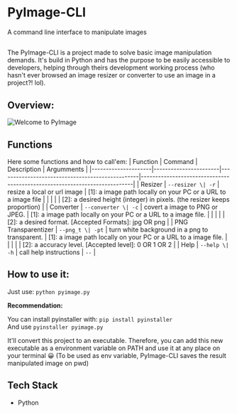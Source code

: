 # PyImage-CLI
A command line interface to manipulate images
## 
The PyImage-CLI is a project made to solve basic image manipulation demands. It's build in Python and has the purpose to be easily accessible to developers, helping through theirs development working process (who hasn't ever browsed an image resizer or converter to use an image in a project?! lol).

## Overview:

![Welcome to PyImage](https://cdn.discordapp.com/attachments/778788148921761822/1103820145656336454/image.png)

## Functions
Here some functions and how to call'em:
| Function            | Command               | Description                                     | Argumments                                                                |
|---------------------|-----------------------|-------------------------------------------------|---------------------------------------------------------------------------|
| Resizer             |  `--resizer \| -r`    |  resize a local or url image                    | [1]: a image path locally on your PC or a URL to a image file             |
|                     |                       |                                                 | [2]: a desired height (integer) in pixels. (the resizer keeps proportion) |
| Converter           |  `--converter \| -c`  |  covert a image to PNG or JPEG.                 | [1]: a image path locally on your PC or a URL to a image file.            |
|                     |                       |                                                 | [2]: a desired format. [Accepted  Formats]: jpg OR png                    |
| PNG Transparentizer |  `--png_t \| -pt`     |  turn white background in a png to transparent. | [1]: a image path locally on your PC or a URL to a image file.            |
|                     |                       |                                                 | [2]: a accuracy level. [Accepted level]: 0 OR 1 OR 2                      |
| Help                |  `--help \| -h`       |  call help instructions                         | `--`                                                                      |

## How to use it:
Just use: `python pyimage.py`

**Recommendation:**

You can install pyinstaller with: `pip install pyinstaller` <br/>
And use `pyinstaller pyimage.py`

It'll convert this project to an executable. Therefore, you can add this new executable as a environment variable on PATH and use it at any place on your terminal 😀 (To be used as env variable, PyImage-CLI saves the result manipulated image on pwd)

## Tech Stack

- Python
